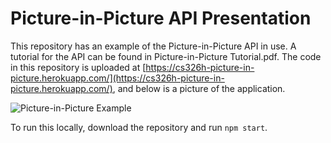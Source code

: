 # Picture-in-Picture API Presentation

This repository has an example of the Picture-in-Picture API in use. A tutorial for the API can be found in Picture-in-Picture Tutorial.pdf. The code in this repository is uploaded at [https://cs326h-picture-in-picture.herokuapp.com/](https://cs326h-picture-in-picture.herokuapp.com/), and below is a picture of the application.

![Picture-in-Picture Example](https://i.imgur.com/N6WhkzE.jpg)

To run this locally, download the repository and run `npm start`.
